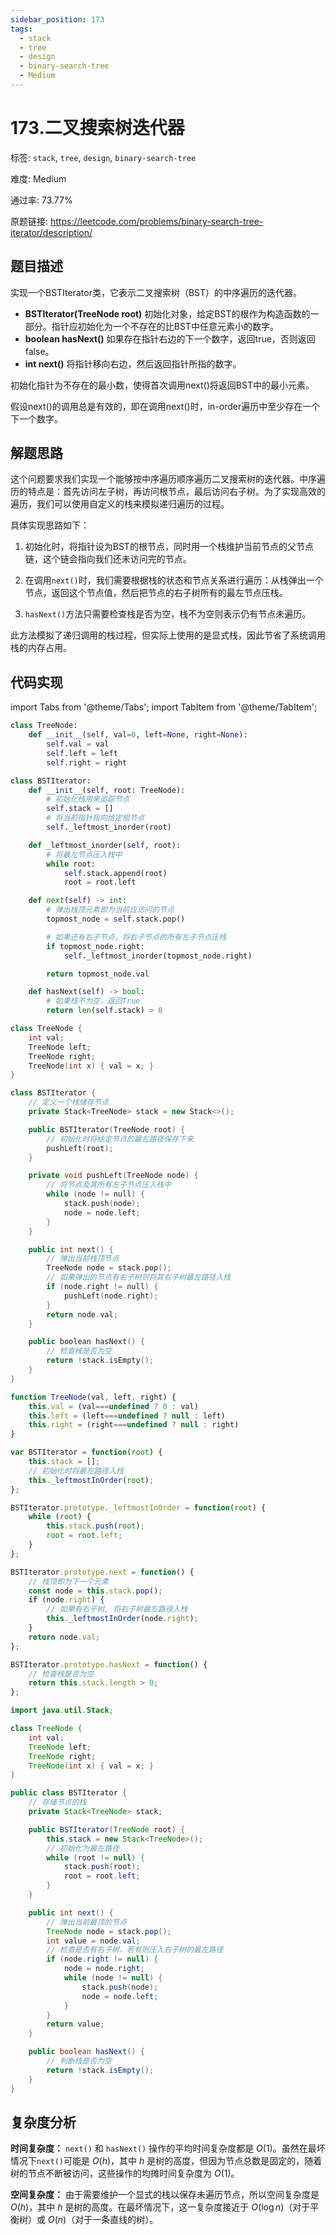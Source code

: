 ```yaml
---
sidebar_position: 173
tags:
  - stack
  - tree
  - design
  - binary-search-tree
  - Medium
---
```


# 173.二叉搜索树迭代器

标签: `stack`, `tree`, `design`, `binary-search-tree`

难度: Medium

通过率: 73.77%

原题链接: https://leetcode.com/problems/binary-search-tree-iterator/description/

## 题目描述
实现一个BSTIterator类，它表示二叉搜索树（BST）的中序遍历的迭代器。

- **BSTIterator(TreeNode root)** 初始化对象，给定BST的根作为构造函数的一部分。指针应初始化为一个不存在的比BST中任意元素小的数字。
- **boolean hasNext()** 如果存在指针右边的下一个数字，返回true，否则返回false。
- **int next()** 将指针移向右边，然后返回指针所指的数字。

初始化指针为不存在的最小数，使得首次调用next()将返回BST中的最小元素。

假设next()的调用总是有效的，即在调用next()时，in-order遍历中至少存在一个下一个数字。

## 解题思路
这个问题要求我们实现一个能够按中序遍历顺序遍历二叉搜索树的迭代器。中序遍历的特点是：首先访问左子树，再访问根节点，最后访问右子树。为了实现高效的遍历，我们可以使用自定义的栈来模拟递归遍历的过程。

具体实现思路如下：

1. 初始化时，将指针设为BST的根节点，同时用一个栈维护当前节点的父节点链，这个链会指向我们还未访问完的节点。

2. 在调用`next()`时，我们需要根据栈的状态和节点关系进行遍历：从栈弹出一个节点，返回这个节点值，然后把节点的右子树所有的最左节点压栈。

3. `hasNext()`方法只需要检查栈是否为空，栈不为空则表示仍有节点未遍历。

此方法模拟了递归调用的栈过程，但实际上使用的是显式栈，因此节省了系统调用栈的内存占用。

## 代码实现
import Tabs from '@theme/Tabs';
import TabItem from '@theme/TabItem';

<Tabs>
<TabItem value="python" label="Python">

```python
class TreeNode:
    def __init__(self, val=0, left=None, right=None):
        self.val = val
        self.left = left
        self.right = right

class BSTIterator:
    def __init__(self, root: TreeNode):
        # 初始化栈用来追踪节点
        self.stack = []
        # 将当前指针指向给定根节点
        self._leftmost_inorder(root)

    def _leftmost_inorder(self, root):
        # 将最左节点压入栈中
        while root:
            self.stack.append(root)
            root = root.left

    def next(self) -> int:
        # 弹出栈顶元素即为当前应访问的节点
        topmost_node = self.stack.pop()

        # 如果还有右子节点，将右子节点的所有左子节点压栈
        if topmost_node.right:
            self._leftmost_inorder(topmost_node.right)

        return topmost_node.val

    def hasNext(self) -> bool:
        # 如果栈不为空，返回True
        return len(self.stack) > 0
```

</TabItem>
<TabItem value="cpp" label="C++">

```cpp
class TreeNode {
    int val;
    TreeNode left;
    TreeNode right;
    TreeNode(int x) { val = x; }
}

class BSTIterator {
    // 定义一个栈储存节点
    private Stack<TreeNode> stack = new Stack<>();

    public BSTIterator(TreeNode root) {
        // 初始化时将给定节点的最左路径保存下来
        pushLeft(root);
    }

    private void pushLeft(TreeNode node) {
        // 将节点及其所有左子节点压入栈中
        while (node != null) {
            stack.push(node);
            node = node.left;
        }
    }

    public int next() {
        // 弹出当前栈顶节点
        TreeNode node = stack.pop();
        // 如果弹出的节点有右子树则将其右子树最左路径入栈
        if (node.right != null) {
            pushLeft(node.right);
        }
        return node.val;
    }

    public boolean hasNext() {
        // 检查栈是否为空
        return !stack.isEmpty();
    }
}
```

</TabItem>
<TabItem value="javascript" label="JavaScript">

```javascript
function TreeNode(val, left, right) {
    this.val = (val===undefined ? 0 : val)
    this.left = (left===undefined ? null : left)
    this.right = (right===undefined ? null : right)
}

var BSTIterator = function(root) {
    this.stack = [];
    // 初始化时将最左路径入栈
    this._leftmostInOrder(root);
};

BSTIterator.prototype._leftmostInOrder = function(root) {
    while (root) {
        this.stack.push(root);
        root = root.left;
    }
};

BSTIterator.prototype.next = function() {
    // 栈顶即为下一个元素
    const node = this.stack.pop();
    if (node.right) {
        // 如果有右子树, 将右子树最左路径入栈
        this._leftmostInOrder(node.right);
    }
    return node.val;
};

BSTIterator.prototype.hasNext = function() {
    // 检查栈是否为空
    return this.stack.length > 0;
};
```

</TabItem>
<TabItem value="java" label="Java">

```java
import java.util.Stack;

class TreeNode {
    int val;
    TreeNode left;
    TreeNode right;
    TreeNode(int x) { val = x; }
}

public class BSTIterator {
    // 存储节点的栈
    private Stack<TreeNode> stack;

    public BSTIterator(TreeNode root) {
        this.stack = new Stack<TreeNode>();
        // 初始化为最左路径
        while (root != null) {
            stack.push(root);
            root = root.left;
        }
    }

    public int next() {
        // 弹出当前最顶的节点
        TreeNode node = stack.pop();
        int value = node.val;
        // 检查是否有右子树，若有则压入右子树的最左路径
        if (node.right != null) {
            node = node.right;
            while (node != null) {
                stack.push(node);
                node = node.left;
            }
        }
        return value;
    }

    public boolean hasNext() {
        // 判断栈是否为空
        return !stack.isEmpty();
    }
}
```

</TabItem>
</Tabs>

## 复杂度分析
**时间复杂度：** `next()` 和 `hasNext()` 操作的平均时间复杂度都是 $O(1)$。虽然在最坏情况下`next()`可能是 $O(h)$，其中 $h$ 是树的高度，但因为节点总数是固定的，随着树的节点不断被访问，这些操作的均摊时间复杂度为 $O(1)$。  
  
**空间复杂度：** 由于需要维护一个显式的栈以保存未遍历节点，所以空间复杂度是 $O(h)$，其中 $h$ 是树的高度。在最坏情况下，这一复杂度接近于 $O(\log n)$（对于平衡树）或 $O(n)$（对于一条直线的树）。

